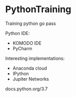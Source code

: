 # PythonTraining
Training python go pass


Python IDE:
  - KOMODO IDE
  - PyCharm
  
Interesting implementations:
  - Anaconda cloud
  - IPython
  - Jupiter Networks


docs.python.org/3.7
